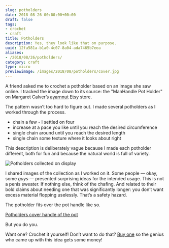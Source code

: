 ```yaml
---
slug: potholders
date: 2018-08-26 00:00:00+00:00
draft: false
tags:
- crochet
- craft
title: Potholders
description: Yes, they look like that on purpose.
uuid: 12fa581a-b1a0-4c07-8a04-ada7465b7eea
aliases:
- /2018/08/26/potholders/
category: craft
type: micro
previewimage: /images/2018/08/potholders/cover.jpg
---
```

A friend asked me to crochet a potholder based on an image she saw
online. I tracked the image down to its source: the "ManHandle Pot
Holder" on Margaret Calver’s
[ayarnnut](https://www.etsy.com/shop/ayarnnut) Etsy store.

The pattern wasn’t too hard to figure out. I made several potholders as
I worked through the process.

- chain a few - I settled on four
- increase at a pace you like until you reach the desired circumference
- single chain around until you reach the desired length
- single chain some texture where it looks about right

This description is deliberately vague because I made each potholder
different, both for fun and because the natural world is full of
variety.

![Potholders collected on display](collected.jpg)

I shared images of the collection as I worked on it. Some people — okay,
some *guys* — presented surprising ideas for the intended usage. This is
not a penis sweater. If nothing else, think of the chafing. And related
to their bold claims about needing one that was significantly longer:
you don’t want excess material flopping uselessly. That’s a safety
hazard.

The potholder fits over the pot handle like so.

[Potholders cover handle of the pot](demonstrated.jpg
  "Demonstration of usage")

But you do you.

Want one? Crochet it yourself\! Don’t want to do that? [Buy
one](https://www.etsy.com/shop/ayarnnut) so the genius who came up with
this idea gets some money\!